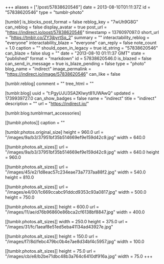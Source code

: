 +++
aliases = ["/post/57838620546"]
date = 2013-08-10T01:11:37Z
id = "57838620546"
type = "tumblr-photo"

[tumblr]
is_blocks_post_format = false
reblog_key = "7wUh9G8G"
can_reblog = false
display_avatar = true
post_url = "https://indirect.io/post/57838620546"
timestamp = 1376097097.0
short_url = "https://tmblr.co/ZY3jbyrtSq_2"
summary = ""
interactability_reblog = "everyone"
interactability_blaze = "everyone"
can_reply = false
note_count = 1.0
caption = ""
should_open_in_legacy = true
id_string = "57838620546"
can_blaze = false
slug = ""
date = "2013-08-10 01:11:37 GMT"
state = "published"
format = "markdown"
id = 57838620546.0
is_blazed = false
can_send_in_message = true
is_blaze_pending = false
type = "photo"
blog_name = "indirect"
image_permalink = "https://indirect.io/image/57838620546"
can_like = false

[tumblr.reblog]
comment = ""
tree_html = ""

[tumblr.blog]
uuid = "t:PgyUJU3SA2Klwyt81UWAwQ"
updated = 1739939727.0
can_show_badges = false
name = "indirect"
title = "indirect"
description = ""
url = "https://indirect.io/"

[tumblr.blog.tumblrmart_accessories]

[[tumblr.photos]]
caption = ""

[tumblr.photos.original_size]
height = 960.0
url = "/images/9a/b3/37951bf35b514669ef9e159d42c9.jpg"
width = 640.0

[[tumblr.photos.alt_sizes]]
url = "/images/9a/b3/37951bf35b514669ef9e159d42c9.jpg"
width = 640.0
height = 960.0

[[tumblr.photos.alt_sizes]]
url = "/images/45/e2/1d8eac57c234eae73a7737aa88f2.jpg"
width = 540.0
height = 810.0

[[tumblr.photos.alt_sizes]]
url = "/images/e4/00/1c669ccabc91ddcd9353c93a0817.jpg"
width = 500.0
height = 750.0

[[tumblr.photos.alt_sizes]]
height = 600.0
url = "/images/11/ae/d76b96860e86bca2cf6138bf8847.jpg"
width = 400.0

[[tumblr.photos.alt_sizes]]
width = 250.0
height = 375.0
url = "/images/31/fc/1aeaf8e51ed5eba41134ad43927e.jpg"

[[tumblr.photos.alt_sizes]]
height = 150.0
url = "/images/f7/8d/febc479bc0b4e7ae8d34bf4c5957.jpg"
width = 100.0

[[tumblr.photos.alt_sizes]]
height = 75.0
url = "/images/cb/e8/b2be71dbc48b3a764c6410df916a.jpg"
width = 75.0
+++
